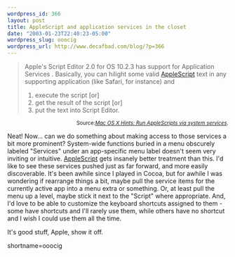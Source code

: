 ```yaml
--- 
wordpress_id: 366
layout: post
title: AppleScript and application services in the closet
date: "2003-01-23T22:40:23-05:00"
wordpress_slug: ooocig
wordpress_url: http://www.decafbad.com/blog/?p=366
---
```

<blockquote cite="http://www.macosxhints.com/article.php?story=20030121064254140">Apple's Script Editor 2.0 for OS 10.2.3 has support for Application Services . Basically, you can hilight some valid <a href="http://www.decafbad.com/twiki/bin/view/Main/AppleScript">AppleScript</a> text in any supporting application (like Safari, for instance) and 
<ol>
<li> execute the script [or] 
</li>
<li> get the result of the script [or] 
</li>
<li> put the text into Script Editor. 
</li>
</ol>
</blockquote><div class="credit" align="right"><small>Source:<cite><a href="http://www.macosxhints.com/article.php?story=20030121064254140">Mac OS X Hints: Run AppleScripts via system services</a></cite>.</small></div>
<p>Neat!  Now...  can we do something about making access to those services a bit more prominent?  System-wide functions buried in a menu obscurely labeled "Services" under an app-specific menu label doesn't seem very inviting or intuitive.  <a href="http://www.decafbad.com/twiki/bin/view/Main/AppleScript">AppleScript</a> gets insanely better treatment than this.  I'd like to see these services pushed just as far forward, and more easily discoverable.  It's been awhile since I played in Cocoa, but for awhile I was wondering if rearrange things a bit, maybe pull the service items for the currently active app into a menu extra or something.  Or, at least pull the menu up a level, maybe stick it next to the "Script" where appropriate.  And, I'd love to be able to customize the keyboard shortcuts assigned to them - some have shortcuts and I'll rarely use them, while others have no shortcut and I wish I could use them all the time.</p>
<p>It's good stuff, Apple, show it off.</p>
<!--more-->
shortname=ooocig
